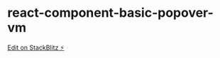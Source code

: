 # react-component-basic-popover-vm

[Edit on StackBlitz ⚡️](https://stackblitz.com/edit/react-component-basic-popover-vm)